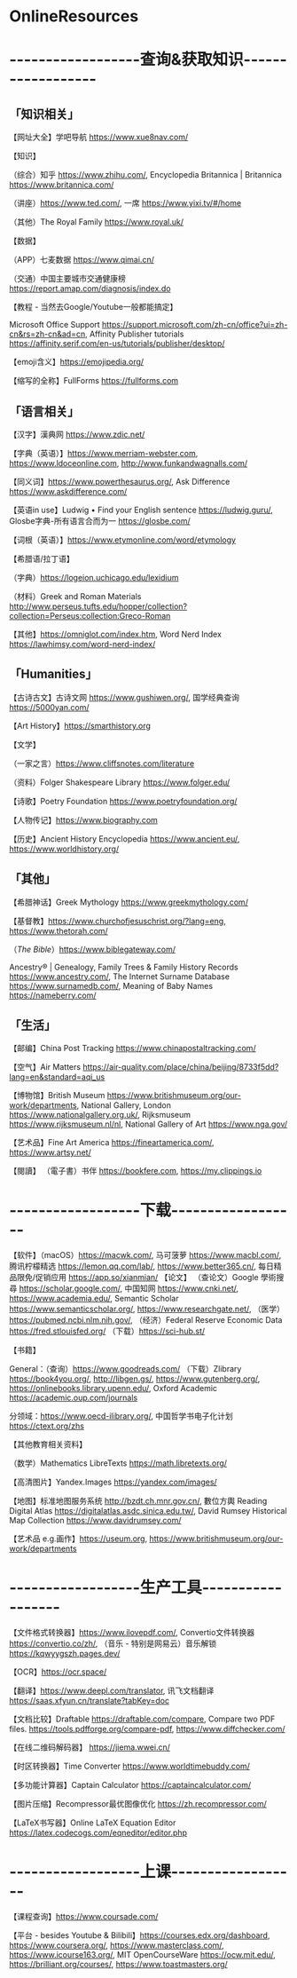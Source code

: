 # OnlineResources

# ------------------查询&获取知识------------------

## 「知识相关」

【网址大全】学吧导航 https://www.xue8nav.com/

【知识】

（综合）知乎 https://www.zhihu.com/, Encyclopedia Britannica | Britannica https://www.britannica.com/

（讲座）https://www.ted.com/, 一席 https://www.yixi.tv/#/home

（其他）The Royal Family https://www.royal.uk/

【数据】

（APP）七麦数据 https://www.qimai.cn/

（交通）中国主要城市交通健康榜 https://report.amap.com/diagnosis/index.do

【教程 - 当然去Google/Youtube一般都能搞定】

Microsoft Office Support https://support.microsoft.com/zh-cn/office?ui=zh-cn&rs=zh-cn&ad=cn, Affinity Publisher tutorials https://affinity.serif.com/en-us/tutorials/publisher/desktop/

【emoji含义】https://emojipedia.org/

【缩写的全称】FullForms https://fullforms.com

## 「语言相关」

【汉字】漢典网 https://www.zdic.net/

【字典（英语）】https://www.merriam-webster.com, https://www.ldoceonline.com, http://www.funkandwagnalls.com/

【同义词】https://www.powerthesaurus.org/, Ask Difference https://www.askdifference.com/

【英语in use】Ludwig • Find your English sentence https://ludwig.guru/, Glosbe字典-所有语言合而为一 https://glosbe.com/

【词根（英语）】https://www.etymonline.com/word/etymology

【希腊语/拉丁语】

（字典）https://logeion.uchicago.edu/lexidium

（材料）Greek and Roman Materials http://www.perseus.tufts.edu/hopper/collection?collection=Perseus:collection:Greco-Roman

【其他】https://omniglot.com/index.htm, Word Nerd Index https://lawhimsy.com/word-nerd-index/



## 「Humanities」

【古诗古文】古诗文网 https://www.gushiwen.org/, 国学经典查询 https://5000yan.com/

【Art History】https://smarthistory.org

【文学】

（一家之言）https://www.cliffsnotes.com/literature

（资料）Folger Shakespeare Library https://www.folger.edu/

【诗歌】Poetry Foundation https://www.poetryfoundation.org/

【人物传记】https://www.biography.com

【历史】Ancient History Encyclopedia https://www.ancient.eu/, https://www.worldhistory.org/



## 「其他」

【希腊神话】Greek Mythology https://www.greekmythology.com/

【基督教】https://www.churchofjesuschrist.org/?lang=eng, https://www.thetorah.com/

（*The Bible*）https://www.biblegateway.com/

Ancestry® | Genealogy, Family Trees & Family History Records https://www.ancestry.com/, The Internet Surname Database https://www.surnamedb.com/, Meaning of Baby Names https://nameberry.com/



## 「生活」

【邮编】China Post Tracking https://www.chinapostaltracking.com/

【空气】Air Matters https://air-quality.com/place/china/beijing/8733f5dd?lang=en&standard=aqi_us

【博物馆】British Museum https://www.britishmuseum.org/our-work/departments, National Gallery, London https://www.nationalgallery.org.uk/, Rijksmuseum https://www.rijksmuseum.nl/nl, National Gallery of Art https://www.nga.gov/

【艺术品】Fine Art America https://fineartamerica.com/, https://www.artsy.net/

【閱讀】
（電子書）书伴 https://bookfere.com, https://my.clippings.io
# ------------------下载------------------

【软件】（macOS）https://macwk.com/, 马可菠萝 https://www.macbl.com/, 腾讯柠檬精选 https://lemon.qq.com/lab/, https://www.better365.cn/, 每日精品限免/促销应用 https://app.so/xianmian/
【论文】
（查论文）Google 學術搜尋 https://scholar.google.com/, 中国知网 https://www.cnki.net/, https://www.academia.edu/, Semantic Scholar https://www.semanticscholar.org/, https://www.researchgate.net/, （医学）https://pubmed.ncbi.nlm.nih.gov/, （经济）Federal Reserve Economic Data https://fred.stlouisfed.org/
（下载）https://sci-hub.st/

【书籍】

General：（查询）https://www.goodreads.com/ （下载）Zlibrary https://book4you.org/, http://libgen.gs/, https://www.gutenberg.org/, https://onlinebooks.library.upenn.edu/, Oxford Academic https://academic.oup.com/journals

分领域：https://www.oecd-ilibrary.org/, 中国哲学书电子化计划 https://ctext.org/zhs

【其他教育相关资料】

（数学）Mathematics LibreTexts https://math.libretexts.org/

【高清图片】Yandex.Images https://yandex.com/images/

【地图】标准地图服务系统 http://bzdt.ch.mnr.gov.cn/, 數位方輿 Reading Digital Atlas https://digitalatlas.asdc.sinica.edu.tw/, David Rumsey Historical Map Collection https://www.davidrumsey.com/

【艺术品 e.g.画作】https://useum.org, https://www.britishmuseum.org/our-work/departments

# ------------------生产工具------------------

【文件格式转换器】https://www.ilovepdf.com/, Convertio文件转换器 https://convertio.co/zh/, （音乐 - 特别是网易云）音乐解锁 https://kqwyygszh.pages.dev/

【OCR】https://ocr.space/

【翻译】https://www.deepl.com/translator, 讯飞文档翻译 https://saas.xfyun.cn/translate?tabKey=doc

【文档比较】Draftable https://draftable.com/compare, Compare two PDF files. https://tools.pdfforge.org/compare-pdf, https://www.diffchecker.com/

【在线二维码解码器】 https://jiema.wwei.cn/

【时区转换器】Time Converter https://www.worldtimebuddy.com/

【多功能计算器】Captain Calculator https://captaincalculator.com/

【图片压缩】Recompressor最优图像优化 https://zh.recompressor.com/

【LaTeX书写器】Online LaTeX Equation Editor https://latex.codecogs.com/eqneditor/editor.php

# ------------------上课------------------

【课程查询】https://www.coursade.com/

【平台 - besides Youtube & Bilibili】https://courses.edx.org/dashboard, https://www.coursera.org/, https://www.masterclass.com/, https://www.icourse163.org/, MIT OpenCourseWare https://ocw.mit.edu/, https://brilliant.org/courses/, https://www.toastmasters.org/
